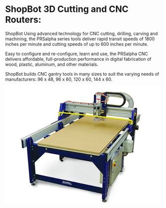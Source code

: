 # ShopBot 3D Cutting and CNC Routers:
 ShopBot Using advanced technology for CNC cutting, drilling, carving and machining, the PRSalpha series tools deliver rapid transit speeds of 1800 inches per minute and cutting speeds of up to 600 inches per minute.

 Easy to configure and re-configure, learn and use, the PRSalpha CNC delivers affordable, full-production performance in digital fabrication of wood, plastic, aluminum, and other materials.

 ShopBot builds CNC gantry tools in many sizes to suit the varying needs of manufacturers: 96 x 48, 96 x 60, 120 x 60, 144 x 60.

![](image/shopbot_main.jpg) 